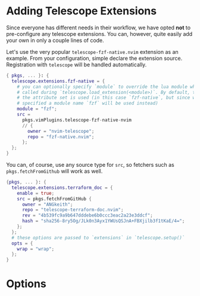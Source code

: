 <!-- This file is partially autogenerated at build time. If you want to make
documentation edits for module options, refer to the original source file
instead. -->

# Adding Telescope Extensions

Since everyone has different needs in their workflow, we have opted **not** to
pre-configure any telescope extensions. You can, however, quite easily add your
own in only a couple lines of code.

Let's use the very popular `telescope-fzf-native.nvim` extension as an
example. From your configuration, simple declare the extension source.
Registration with `telescope` will be handled automatically.

```nix
{ pkgs, ... }: {
  telescope.extensions.fzf-native = {
    # you can optionally specify `module` to override the lua module which is #
    # called during `telescope.load_extension(<module>)`. By default, the name of
    # the attribute set is used (in this case `fzf-native`, but since we
    # specified a module name `fzf` will be used instead)
    module = "fzf";
    src =
      pkgs.vimPlugins.telescope-fzf-native-nvim
      // {
        owner = "nvim-telescope";
        repo = "fzf-native.nvim";
      };
  };
}
```

You can, of course, use any source type for `src`, so fetchers such as
`pkgs.fetchFromGithub` will work as well.

```nix
{pkgs, ... }: {
  telescope.extensions.terraform_doc = {
    enable = true;
    src = pkgs.fetchFromGitHub {
      owner = "ANGkeith";
      repo = "telescope-terraform-doc.nvim";
      rev = "4b539fc9a9b647dddebe6b0ccc3eac2a23e3ddcf";
      hash = "sha256-8ry5Og/JLk0n3Ayx1YWUsQSJnA+FBXjilb3f1tKaE/4=";
    };
  };
  # these options are passed to `extensions` in `telescope.setup()`
  opts = {
    wrap = "wrap";
  };
}
```

# Options

<!-- cmdrun options-to-md.sh telescope -->
